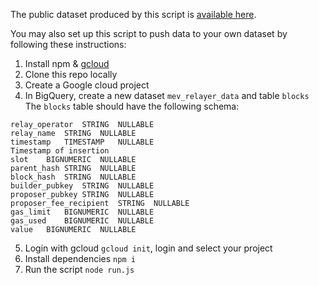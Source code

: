 The public dataset produced by this script is [available here](https://console.cloud.google.com/bigquery?project=ethereumdataanalytics&ws=!1m5!1m4!4m3!1sethereumdataanalytics!2smev_relayer_data!3sblocks).

You may also set up this script to push data to your own dataset by following these instructions:

1. Install npm & [gcloud](https://cloud.google.com/sdk/docs/install)
2. Clone this repo locally
3. Create a Google cloud project
4. In BigQuery, create a new dataset `mev_relayer_data` and table `blocks`
The `blocks` table should have the following schema:
```
relay_operator	STRING	NULLABLE			
relay_name	STRING	NULLABLE			
timestamp	TIMESTAMP	NULLABLE			
Timestamp of insertion	
slot	BIGNUMERIC	NULLABLE			
parent_hash	STRING	NULLABLE			
block_hash	STRING	NULLABLE			
builder_pubkey	STRING	NULLABLE			
proposer_pubkey	STRING	NULLABLE			
proposer_fee_recipient	STRING	NULLABLE			
gas_limit	BIGNUMERIC	NULLABLE			
gas_used	BIGNUMERIC	NULLABLE			
value	BIGNUMERIC	NULLABLE
```
5. Login with gcloud `gcloud init`, login and select your project
6. Install dependencies `npm i`
7. Run the script `node run.js`

